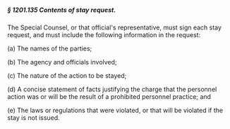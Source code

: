 ##### § 1201.135 Contents of stay request. #####

The Special Counsel, or that official's representative, must sign each stay request, and must include the following information in the request:

(a) The names of the parties;

(b) The agency and officials involved;

(c) The nature of the action to be stayed;

(d) A concise statement of facts justifying the charge that the personnel action was or will be the result of a prohibited personnel practice; and

(e) The laws or regulations that were violated, or that will be violated if the stay is not issued.